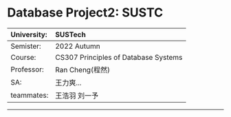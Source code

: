# Database Project2: SUSTC
|University:|SUSTech|
|:---|:---|
|Semister:|2022 Autumn|  
|Course:|CS307 Principles of Database Systems  
|Professor:|Ran Cheng(程然)  
|SA:|王力爽...|
|teammates:|王浩羽 刘一予|
---
